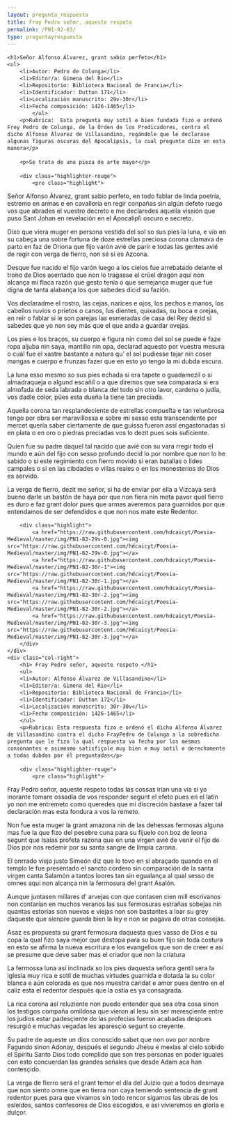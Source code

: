 ```yaml
---
layout: pregunta_respuesta
title: Fray Pedro señor, aqueste respeto
permalink: /PN1-82-83/
type: preguntayrespuesta
---
```


<div class="row">
	<div class="col-left">

	<h1>Señor Alfonso Álvarez, grant sabio perfeto</h1>
	<ul>
		<li>Autor: Pedro de Colunga</li>
		<li>Editor/a: Gimena del Rio</li>
		<li>Repositorio: Biblioteca Nacional de Francia</li>
		<li>Identificador: Dutton 171</li>
		<li>Localización manuscrito: 29v-30r</li>
		<li>Fecha composición: 1426-1465</li>
			</ul>
		<p>Rubrica:  Esta pregunta muy sotil e bien fundada fizo e ordenó Frey Pedro de Colunga, de la Órden de los Predicadores, contra el dicho Alfonso Álvarez de Villasandino, rogándole que le declarase algunas figuras oscuras del Apocalipsis, la cual pregunta dize en esta manera</p>

		<p>Se trata de una pieza de arte mayor</p>

		<div class="highlighter-rouge">
			<pre class="highlight">
Señor Alfonso Álvarez, grant sabio perfeto,
en todo fablar de linda poetría,
estremo en armas e en cavallería
en regir conpañas sin algún defeto
ruego vos que abrades el vuestro decreto
e me declaredes aquella vissión
que puso Sant Johan en revelación
en el Apocalipſi oscuro e secreto.

Dixo que viera muger en persona
vestida del sol so sus pies la luna,
e vio en su cabeça una sobre fortuna
de doze estrellas preciosa corona
clamava de parto en faz de Oriona
que fijo varón avié de parir
e todas las gentes avié de regir
con verga de fierro, non sé si es Azcona.

Desque fue nacido el fijo varón
luego a los cielos fue arrebatado
delante el trono de Dios asentado
que non lo tragasse el crüel dragón
aquí non alcança mi flaca razón
que gesto tenía o que semejança
muger que fue digna de tanta alabança
los que sabedes dicid su fazión.

Vos declaradme el rostro, las cejas,
narices e ojos, los pechos e manos,
los cabellos ruvios o prietos o canos,
ſus dientes, quixadas, su boca e orejas,
en reír o fablar si le son parejas
las esmeradas de casa del Rey
dezid si sabedes que yo non sey
más que el que anda a guardar ovejas.

Los pies e los braços, su cuerpo e figura
nin como del sol se puede e faze ropa
aljuba nin saya, mantillo nin opa,
declarad aquesto por vuestra mesura
o cuál fue el xastre bastante a natura
qu’ el sol pudiesse tajar nin coser
mangas e cuerpo e frunzas fazer
que en esto yo tengo la mi dubda escura.

La luna esso mesmo so sus pies echada
si era tapete o guadamezil
o si almadraqueja o algund escañil
o a que diremos que sea comparada
si era almofada de seda labrada
o blanca del todo sin otro lavor,
cardena o judía, vos dadle color,
pües esta dueña la tiene tan preciada.

Aquella corona tan resplandeciente
de estrellas compueſta e tan relunbrosa
tengo por obra ser maravillossa
e sobre mi sesso esta transcendente
por mercet quería saber ciertamente
de que guissa fueron assí engastonadas
si en plata o en oro o piedras preciadas
vos lo dezit pues sois suficiente.

Quien fue su padre daquel tal nacido
que avié con su vara rregir todo el mundo
e aún del fijo con sesso profundo
decid lo por nombre que non lo he sabido
o si este regimiento con fierro movido
si eran batallas o lides campales
o si en las cibdades o villas reales
o en los monesterios do Dios es servido.

La verga de fierro, dezit me señor,
si ha de enviar por ella a Vizcaya
será bueno darle un bastón de haya
por que non fiera nin meta pavor
quel fierro es duro e faz grant dolor
pues que armas averemos para guarnidos
por que entendamos de ser defendidos
e que non nos mate este Redentor.
		</pre>
		</div>

		<div class="highlight">
			<a href="https://raw.githubusercontent.com/hdcaicyt/Poesia-Medieval/master/img/PN1-82-29v-0.jpg"><img src="https://raw.githubusercontent.com/hdcaicyt/Poesia-Medieval/master/img/PN1-82-29v-0.jpg"></a>
			<a href="https://raw.githubusercontent.com/hdcaicyt/Poesia-Medieval/master/img/PN1-82-30r-1"><img src="https://raw.githubusercontent.com/hdcaicyt/Poesia-Medieval/master/img/PN1-82-30r-1.jpg"></a>
			<a href="https://raw.githubusercontent.com/hdcaicyt/Poesia-Medieval/master/img/PN1-82-30r-2.jpg"><img src="https://raw.githubusercontent.com/hdcaicyt/Poesia-Medieval/master/img/PN1-82-30r-2.jpg"></a>
			<a href="https://raw.githubusercontent.com/hdcaicyt/Poesia-Medieval/master/img/PN1-82-30r-3.jpg"><img src="https://raw.githubusercontent.com/hdcaicyt/Poesia-Medieval/master/img/PN1-82-30r-3.jpg"></a>
		</div>
	</div>
	<div class="col-right">
		<h1> Fray Pedro señor, aqueste respeto </h1>
		<ul>
		<li>Autor: Alfonso Álvarez de Villasandino</li>
		<li>Editor/a: Gimena del Rio</li>
		<li>Repositorio: Biblioteca Nacional de Francia</li>
		<li>Identificador: Dutton 172</li>
		<li>Localización manuscrito: 30r-30v</li>
		<li>Fecha composición: 1426-1465</li>
		</ul>
		<p>Rubrica: Esta respuesta fizo e ordenó el dicho Alfonso Álvarez de Villasandino contra el dicho FrayPedro de Colunga a la sobredicha pregunta que le fizo la qual respuesta va fecha por los mesmos consonantes e asimesmo satisfiçole muy bien e muy sotil e derechamente a todas dubdas por él preguntadas</p>

		<div class="highlighter-rouge">
			<pre class="highlight">
Fray Pedro señor, aqueste respeto
todas las cossas irían una vía
si yo inorante tomare ossadía
de vos responder segunt el efeto
pues en el latín yo non me entremeto
como queredes que mi discreción
bastase a fazer tal declaración
mas esta fondura a vos la remeto.

Non fue esta muger la grant amazona
nin de las dehessas fermosas alguna
mas fue la que fizo del pesebre cuna
para su fijuelo con boz de leona
segunt que Isaías profeta razona
que en una virgen avié de venir
el fijo de Dios por nos redemir
por su santa sangre de limpia carona.

El onrrado viejo justo Simeón
diz que lo tovo en sí abraçado
quando en el templo le fue presentado
el sancto cordero sin comparación
de la santa virgen canta Salamón
a tantos loores tan sin egualança
al qual sesso de omnes aqui non alcança
nin la fermosura del grant Asalón.

Aunque juntasen millares d’ arvejas
con que contasen cien mill escrivanos
non contarían en muchos veranos
las sus fermosuras estrañas sobejas
nin quantas estorias son nuevas e viejas
non son bastantes a loar su grey
daqueste que sienpre guarda bien la ley
e non se pagava de otras consejas.

Asaz es propuesta su grant fermosura
daquesta ques vasso de Dios e su copa
la qual fizo saya mejor que destopa
para su buen fijo sin toda costura
en esto se afirma la nueva escritura
e los evangelios que son de creer
e así se presume que deve saber
mas el criador que non la criatura

La fermossa luna así inclinada
so los pies daquesta señora gentil
sera la iglesia muy rica e sotil
de muchas virtudes guarnida e dotada
la su color blanca e aún colorada
es que nos muestra caridat e amor
pues dentro en el caliz esta el redentor
después que la ostia es ya consagrada.

La rica corona así reluziente
non puedo entender que sea otra cosa
sinon los testigos compaña omildosa
que vieron al Iesu sin ser meresçiente
entre los judíos estar padesçiente
do las profecias fueron acabadas
despues resurgió e muchas vegadas
les aparesçió segunt so creyente.

Su padre de aqueste un dios conoscido
sabet que non ovo por nonbre Fagundo
sinon Adonay, después el segundo
Jhesu e mexías al cielo sobido
el Spiritu Santo Dios todo complido
que son tres personas en poder iguales
con esto concuerdan las grandes señales
que desde Adam aca han contesçido.

La verga de fierro será el grant temor
el día del Juizio que a todos desmaya
que non siento omne que en tierra non caya
temiendo sentencia de grant redentor
pues para que vivamos sin todo rencor
sigamos las obras de los esleídos,
santos confesores de Dios escogidos,
e así vivieremos en gloria e dulçor.
		</pre>
		</div>

</div>
</div>
